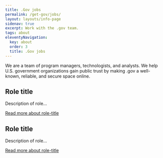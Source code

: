 ```yaml
---
title: .Gov jobs
permalink: /get-gov/jobs/
layout: layouts/info-page
sidenav: true
excerpt: Work with the .gov team.
tags: about
eleventyNavigation:
  key: about
  order: 3
  title: .Gov jobs
---
```

  
We are a team of program managers, technologists, and analysts. We help U.S. government organizations gain public trust by making .gov a well-known, reliable, and secure space online.

## Role title

Description of role…

[Read more about role-title](#)

## Role title

Description of role…

[Read more about role-title](#)
